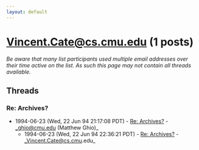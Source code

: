 ```yaml
---
layout: default
---
```


# Vincent.Cate@cs.cmu.edu (1 posts)

_Be aware that many list participants used multiple email addresses over their time active on the list. As such this page may not contain all threads available._

## Threads

### Re: Archives?
+ 1994-06-23 (Wed, 22 Jun 94 21:17:08 PDT) - [Re: Archives?](/archive/1994/06/341f79c41f6846179d3e459bb89c2d7830cc0c494c3209da2d68c571f4f60ec8) - _ghio@cmu.edu (Matthew Ghio)_
  + 1994-06-23 (Wed, 22 Jun 94 22:36:21 PDT) - [Re: Archives?](/archive/1994/06/28bebdd1ed532124bb0e19b6d611e2400bb962f0b9d1fd1f5f8a90ae345c3acc) - _Vincent.Cate@cs.cmu.edu_

